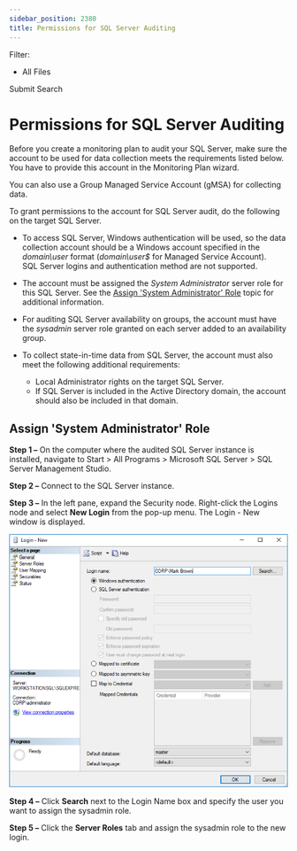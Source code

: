 ```yaml
---
sidebar_position: 2380
title: Permissions for SQL Server Auditing
---
```


Filter: 

* All Files

Submit Search

# Permissions for SQL Server Auditing

Before you create a monitoring plan to audit your SQL Server, make sure the account to be used for data collection meets the requirements listed below. You have to provide this account in the Monitoring Plan wizard.

You can also use a Group Managed Service Account (gMSA) for collecting data.

To grant permissions to the account for SQL Server audit, do the following on the target SQL Server.

* To access SQL Server, Windows authentication will be used, so the data collection account should be a Windows account specified in the *domain\user* format (*domain\user$* for Managed Service Account).   
  SQL Server logins and authentication method are not supported.
* The account must be assigned the *System Administrator* server role for this SQL Server. See the [Assign 'System Administrator' Role](#Assignin "Assign 'System Administrator' Role") topic for additional information.
* For auditing SQL Server availability on groups, the account must have the *sysadmin* server role granted on each server added to an availability group.
* To collect state-in-time data from SQL Server, the account must also meet the following additional requirements:

  * Local Administrator rights on the target SQL Server.
  * If SQL Server is included in the Active Directory domain, the account should also be included in that domain.

## Assign 'System Administrator' Role

**Step 1 –** On the computer where the audited SQL Server instance is installed, navigate to Start > All Programs > Microsoft SQL Server > SQL Server Management Studio.

**Step 2 –** Connect to the SQL Server instance.

**Step 3 –** In the left pane, expand the Security node. Right-click the Logins node and select **New Login** from the pop-up menu. The Login - New window is displayed.

![Login - New window](../../../../../../static/images/1Secure/Content/Resources/Images/Auditor/ManualConfig/ManualConfig_SSMS_NewLogin2016.png "Login - New window")

**Step 4 –** Click **Search** next to the Login Name box and specify the user you want to assign the sysadmin role.

**Step 5 –** Click the **Server Roles** tab and assign the sysadmin role to the new login.